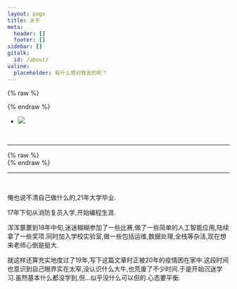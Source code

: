 ```yaml
---
layout: page
title: 关于
meta:
  header: []
  footer: []
sidebar: []
gitalk:
  id: /about/
valine:
  placeholder: 有什么想对我说的呢？
---
```

{% raw %}<div class="style-example example">{% endraw %}
<ul class="pure circle center about"><li><img  src="https://wxt.sinaimg.cn/thumb300/007VBhb5gy1gbr3qvt1u7j30cs0csglw.jpg"></li></ul>


<center><a href="/"><i href="/" class="fas fa-rss"></i></a>&nbsp;&nbsp;<a href="https://github.com/lprintf"><i class="fab fa-github"></i></a>&nbsp;&nbsp;<a href="https://www.linkedin.com/in/linyujing/"><i class="fab fa-linkedin"></i></a></center>
<hr>
{% raw %}</div>{% endraw %}
<hr><br>

俺也说不清自己做什么的,21年大学毕业.

17年下旬从消防复员入学,开始编程生涯.

浑浑噩噩到18年中旬,迷迷糊糊参加了一些比赛,做了一些简单的人工智能应用,陆续拿了一些奖项.同时加入学校实验室,做一些包括运维,数据处理,全栈等杂活,现在想来老师心倒是挺大.

就这样还算充实地度过了19年,写下这篇文章时正被20年的疫情困在家中.这段时间也意识到自己眼界实在太窄,没认识什么大牛,也荒废了不少时间.于是开始沉迷学习.虽然基本什么都没学到,但...似乎没什么可以但的.心态要平衡.